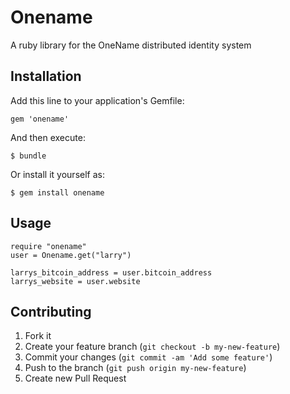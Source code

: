 # Onename

A ruby library for the OneName distributed identity system

## Installation

Add this line to your application's Gemfile:

    gem 'onename'

And then execute:

    $ bundle

Or install it yourself as:

    $ gem install onename

## Usage

 ```
 require "onename"
 user = Onename.get("larry")
 
 larrys_bitcoin_address = user.bitcoin_address
 larrys_website = user.website
 ```

## Contributing

1. Fork it
2. Create your feature branch (`git checkout -b my-new-feature`)
3. Commit your changes (`git commit -am 'Add some feature'`)
4. Push to the branch (`git push origin my-new-feature`)
5. Create new Pull Request
